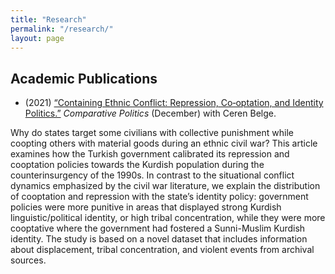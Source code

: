 ```yaml
---
title: "Research"
permalink: "/research/"
layout: page
---
```


## Academic Publications

- (2021) [“Containing Ethnic Conflict: Repression, Co‑optation, and Identity Politics.”](https://www.ingentaconnect.com/content/cuny/cp/pre-prints/content-jcpo20258) <i> Comparative Politics </i> (December) with Ceren Belge.

Why do states target some civilians with collective punishment while coopting others with material goods during an ethnic civil war? This article examines how the Turkish government calibrated its repression and cooptation policies towards the Kurdish population during the counterinsurgency of the 1990s. In contrast to the situational conflict dynamics emphasized by the civil war literature, we explain the distribution of cooptation and repression with the state’s identity policy: government policies were more punitive in areas that displayed strong Kurdish linguistic/political identity, or high tribal concentration, while they were more cooptative where the government had fostered a Sunni-Muslim Kurdish identity. The study is based on a novel dataset that includes information about displacement, tribal concentration, and violent events from archival sources.
